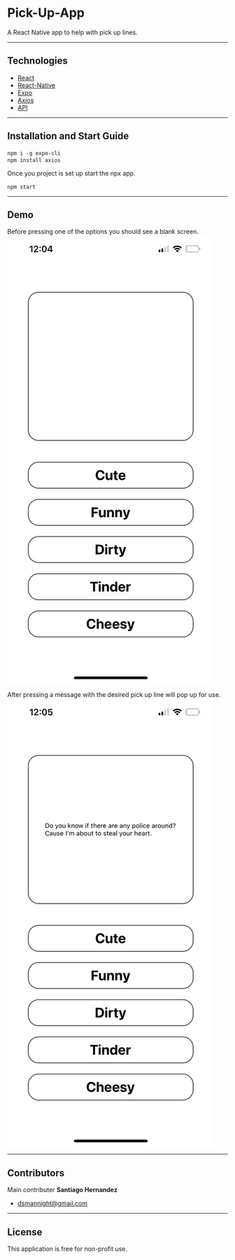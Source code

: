 # Pick-Up-App

A React Native app to help with pick up lines.

---

## Technologies

* [React](https://reactjs.org/)
* [React-Native](https://reactnative.dev/)
* [Expo](https://expo.dev/)
* [Axios](https://axios-http.com/docs/intro)
* [API](https://rapidapi.com/markovic-m/api/pick-me-up)

---

## Installation and Start Guide

```
npm i -g expo-cli
npm install axios
```

Once you project is set up start the npx app.

```
npm start
```

---

## Demo

Before pressing one of the options you should see a blank screen.
![DemoBefore](DemoImgs/Before.PNG)

After pressing a message with the desired pick up line will pop up for use.
![DemoAfter](DemoImgs/After.PNG)

---

## Contributors

Main contributer **Santiago Hernandez**
- [dsmannight@gmail.com](dsmannight@gmail.com)

---

## License

This application is free for non-profit use.
